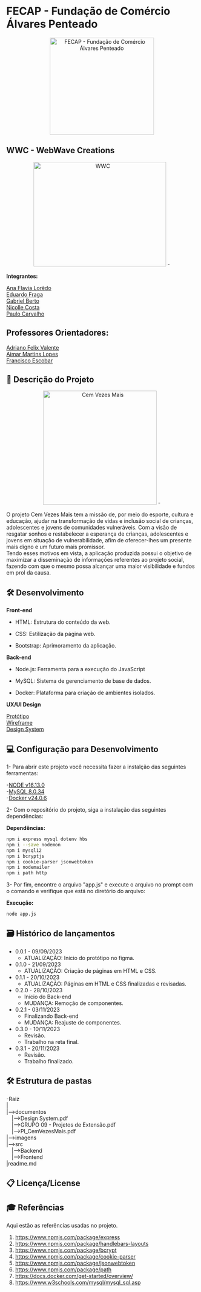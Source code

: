 # FECAP - Fundação de Comércio Álvares Penteado

<p align="center">
<a href= "https://www.fecap.br/"><img src="https://encrypted-tbn0.gstatic.com/images?q=tbn:ANd9GcRhZPrRa89Kma0ZZogxm0pi-tCn_TLKeHGVxywp-LXAFGR3B1DPouAJYHgKZGV0XTEf4AE&usqp=CAU" alt="FECAP - Fundação de Comércio Álvares Penteado" border="0"  width="275rem" height="255rem"></a>
</p>

## WWC - WebWave Creations

<p align="center">
<img src="Imagens/Logo/jpg.jfif" alt="WWC" border="0"  width="350px" height="275px">
-
</p>

<b> Integrantes: </b>

<a href="https://www.linkedin.com/in/ana-flavia-lor%C3%AAdo-9629b5210?utm_source=share&utm_campaign=share_via&utm_content=profile&utm_medium=ios_app">Ana Flavia Lorêdo</a>
<br>
<a href="https://www.linkedin.com/in/eduardo-fraga-santos?utm_source=share&utm_campaign=share_via&utm_content=profile&utm_medium=android_app">Eduardo Fraga</a>
<br>
<a href="https://www.linkedin.com/in/gabriel-berto-167475141?utm_source=share&utm_campaign=share_via&utm_content=profile&utm_medium=ios_app">Gabriel Berto</a>
<br>
<a href="www.linkedin.com/in/nicolle-costa-a85100211">Nicolle Costa</a>
<br>
<a href="">Paulo Carvalho</a>

## Professores Orientadores:

<a href="https://www.linkedin.com/in/adriano-valente-534576135/">Adriano Felix Valente</a>
<br>
<a href="https://www.linkedin.com/in/aimarlopes/">Aimar Martins Lopes</a>
<br>
<a href="https://www.linkedin.com/in/francisco-escobar/">Francisco Escobar</a>

## 💬 Descrição do Projeto

<p align="center">
<img src="Imagens/Logo/logoONG.jpg" alt="Cem Vezes Mais" border="0" width="300rem" height="300rem">
-
</p>

O projeto Cem Vezes Mais tem a missão de, por meio do esporte, cultura e educação, ajudar na transformação de vidas e inclusão social de crianças, adolescentes e jovens de comunidades vulneráveis. Com a visão de resgatar sonhos e restabelecer a esperança de crianças, adolescentes e jovens em situação de vulnerabilidade, afim de oferecer-lhes um presente mais digno e um futuro mais promissor. <br>
Tendo esses motivos em vista, a aplicação produzida possui o objetivo de maximizar a disseminação de informações referentes ao projeto social, fazendo com que o mesmo possa alcançar uma maior visibilidade e fundos em prol da causa.

## 🛠️ Desenvolvimento

<b>Front-end</b>

- HTML: Estrutura do conteúdo da web.

- CSS: Estilização da página web.

- Bootstrap: Aprimoramento da aplicação.

<b>Back-end</b>

- Node.js: Ferramenta para a execução do JavaScript

- MySQL: Sistema de gerenciamento de base de dados.

- Docker: Plataforma para criação de ambientes isolados.

<b>UX/UI Design</b>

<a href="https://www.figma.com/file/4tmVlAvAYSVIkPdUMiU1Ph/Prot%C3%B3tipo-100X%2B?type=design&node-id=322-104&mode=design&t=qjlBxHsj15hDznlc-0">Protótipo</a>
<br>
<a href="https://www.figma.com/file/NftgAU3DyKo483b8sWWfc1/Wireframe-Cem-Vezes-Mais?type=design&node-id=0-1&mode=design&t=yMRMjLfpaybSV5wA-0">Wireframe</a>
<br>
<a href="https://drive.google.com/file/d/1dA7Nr2WhBEhJ9HYHmDwndE8d373P7Ljg/view?usp=sharing">Design System</a>

## 💻 Configuração para Desenvolvimento

1- Para abrir este projeto você necessita fazer a instalção das seguintes ferramentas:

-<a href="https://nodejs.org/en/blog/release/v16.13.0">NODE v16.13.0</a><br> -<a href="https://dev.mysql.com/downloads/installer/">MySQL 8.0.34</a><br> -<a href="https://docs.docker.com/engine/release-notes/24.0/">Docker v24.0.6</a>

2- Com o repositório do projeto, siga a instalação das seguintes dependências:

<b>Dependências:</b>

```sh
npm i express mysql dotenv hbs
npm i --save nodemon
npm i mysql12
npm i bcryptjs
npm i cookie-parser jsonwebtoken
npm i nodemailer
npm i path http
```

3- Por fim, encontre o arquivo "app.js" e execute o arquivo no prompt com o comando e verifique que está no diretório do arquivo:

<b>Execução:</b>

```sh
node app.js
```

## 🗃 Histórico de lançamentos

- 0.0.1 - 09/09/2023
  - ATUALIZAÇÃO: Início do protótipo no figma.
- 0.1.0 - 21/09/2023
  - ATUALIZAÇÃO: Criação de páginas em HTML e CSS.
- 0.1.1 - 20/10/2023
  - ATUALIZAÇÃO: Páginas em HTML e CSS finalizadas e revisadas.
- 0.2.0 - 28/10/2023
  - Início do Back-end
  - MUDANÇA: Remoção de componentes.
- 0.2.1 - 03/11/2023
  - Finalizando Back-end
  - MUDANÇA: Reajuste de componentes.
- 0.3.0 - 10/11/2023
  - Revisão.
  - Trabalho na reta final.
- 0.3.1 - 20/11/2023
  - Revisão.
  - Trabalho finalizado.

## 🛠 Estrutura de pastas

-Raiz<br>
|<br>
|-->documentos<br>
&emsp;|-->Design System.pdf<br>
&emsp;|-->GRUPO 09 - Projetos de Extensão.pdf<br>
&emsp;|-->PI_CemVezesMais.pdf<br>
|-->imagens<br>
|-->src<br>
&emsp;|-->Backend<br>
&emsp;|-->Frontend<br>
|readme.md<br>

## 📋 Licença/License

## 🎓 Referências

Aqui estão as referências usadas no projeto.

1. <https://www.npmjs.com/package/express>
2. <https://www.npmjs.com/package/handlebars-layouts>
3. <https://www.npmjs.com/package/bcrypt>
4. <https://www.npmjs.com/package/cookie-parser>
5. <https://www.npmjs.com/package/jsonwebtoken>
6. <https://www.npmjs.com/package/path>
7. <https://docs.docker.com/get-started/overview/>
8. <https://www.w3schools.com/mysql/mysql_sql.asp>

